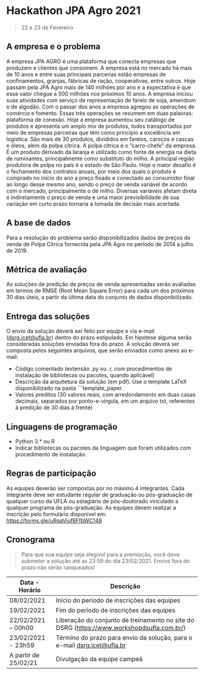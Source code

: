# Hackathon JPA Agro 2021

> 22 e 23 de Fevereiro
 
## A empresa e o problema
 
A empresa JPA AGRO é uma plataforma que conecta empresas que produzem e clientes que consomem. A empresa está no mercado há mais de 10 anos e entre suas principais parcerias estão empresas de confinamentos, granjas, fábricas de ração, cooperativas, entre outros. Hoje passam pela JPA Agro mais de 140 milhões por ano e a expectativa é que esse valor chegue a 500 milhões nos próximos 10 anos.
A empresa iniciou suas atividades com serviço de representação de farelo de soja, amendoim e de algodão. Com o passar dos anos a empresa agregou as operações de comércio e fomento. Essas três operações se resumem em duas palavras: plataforma de conexão. Hoje a empresa aumentou seu catálogo de produtos e apresenta um amplo mix de produtos, todos transportados por meio de empresas parceiras que têm como princípio a excelência em logística. São mais de 30 produtos, divididos em farelos, caroços e cascas e óleos, além da polpa cítrica.
A polpa cítrica é o “carro-chefe” da empresa. É um produto derivado da laranja e utilizado como fonte de energia na dieta de ruminantes, principalmente como substituto do milho. A principal região produtora de polpa no país é o estado de São Paulo.
Hoje o maior desafio é o fechamento dos contratos anuais, por meio dos quais o produto é comprado no início do ano a preço fixado e conectado ao consumidor final ao longo desse mesmo ano, sendo o  preço de venda variável de acordo com o mercado, principalmente o de milho. Diversas variáveis afetam direta e indiretamente o preço de venda e uma maior previsibilidade de sua variação em curto prazo tornaria a tomada de decisão mais acertada. 

## A base de dados 

Para a resolução do problema serão disponibilizados dados de preços de venda de Polpa Cítrica fornecida pela JPA Agro no período de 2014 a julho de 2019. 

## Métrica de avaliação

As soluções de predição de preços de venda apresentadas serão avaliadas em termos de RMSE (Root Mean Square Error) para cada um dos próximos 30 dias úteis, a partir da última data do conjunto de dados disponibilizado.

## Entrega das soluções

O envio da solução deverá ser feito por equipe e via e-mail (dsrg.icet@ufla.br) dentro do prazo estipulado. Em hipótese alguma serão consideradas soluções enviadas fora do prazo.
A solução deverá ser composta pelos seguintes arquivos, que serão enviados como anexo ao e-mail:
- Código comentado (extensão .py ou .r, com procedimentos de instalação de bibliotecas ou pacotes, quando aplicável)
- Descrição da arquitetura da solução (em pdf). Use o template LaTeX disponibilizado na pasta ```template_paper. 
- Valores preditos (30 valores reais, com arredondamento em duas casas decimais, separados por ponto-e-vírgula, em um arquivo txt, referentes à predição de 30 dias à frente)

## Linguagens de programação

- Python 3.* ou R
- Indicar bibliotecas ou pacotes da linguagem que foram utilizados com procedimento de instalação. 

## Regras de participação

As equipes deverão ser compostas por no máximo 4 integrantes. Cada integrante deve ser estudante regular de graduação ou pós-graduação de qualquer curso da UFLA ou estagiário de pós-doutorado vinculado a qualquer programa de pós-graduação.
As equipes devem realizar a inscrição pelo formulário disponível em: https://forms.gle/uRqaViuf8FfbWC148

## Cronograma

> Para que sua equipe seja elegível para a premiação, você deve submeter a solução até as 23:59 do dia
23/02/2021. Envios fora do prazo não serão ranqueados!

| Data - Horário | Descrição |
|----------------------------|----------------------------|
| 08/02/2021 | Início do período de inscrições das equipes | 
| 19/02/2021 | Fim do período de inscrições das equipes | 
| 22/02/2021 – 00h00 | Liberação do conjunto de treinamento no site do DSRG (https://www.workshopdsufla.com.br/) | 
| 23/02/2021 - 23h59 | Término do prazo para envio da solução, para o e-mail dsrg.icet@ufla.br | 
| A partir de 25/02/21 | Divulgação da equipe campeã |

